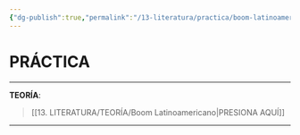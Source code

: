 ```yaml
---
{"dg-publish":true,"permalink":"/13-literatura/practica/boom-latinoamericano/","tags":["Literatura","Práctica"]}
---
```


# PRÁCTICA
---
**TEORÍA**:
>[[13. LITERATURA/TEORÍA/Boom Latinoamericano\|PRESIONA AQUÍ]]

---
